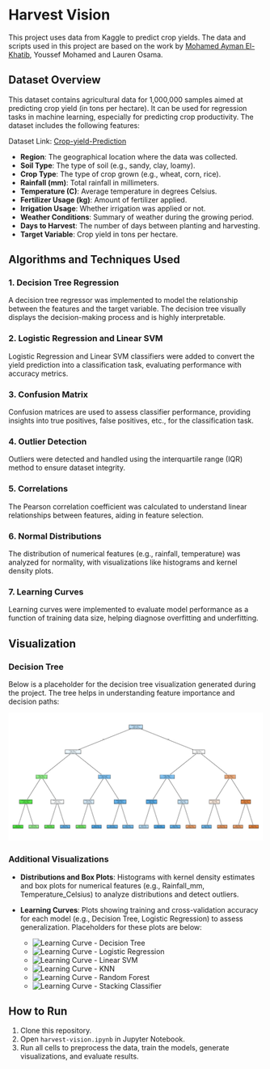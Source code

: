 # Harvest Vision
This project uses data from Kaggle to predict crop yields. The data and scripts used in this project are based on the work by [Mohamed Ayman El-Khatib](https://www.kaggle.com/code/mohamedaymanelkhatib/harvest-vision), Youssef Mohamed and Lauren Osama.

## Dataset Overview
This dataset contains agricultural data for 1,000,000 samples aimed at predicting crop yield (in tons per hectare). It can be used for regression tasks in machine learning, especially for predicting crop productivity. The dataset includes the following features:

Dataset Link: [Crop-yield-Prediction](https://www.kaggle.com/datasets/samuelotiattakorah/agriculture-crop-yield)

- **Region**: The geographical location where the data was collected.
- **Soil Type**: The type of soil (e.g., sandy, clay, loamy).
- **Crop Type**: The type of crop grown (e.g., wheat, corn, rice).
- **Rainfall (mm)**: Total rainfall in millimeters.
- **Temperature (C)**: Average temperature in degrees Celsius.
- **Fertilizer Usage (kg)**: Amount of fertilizer applied.
- **Irrigation Usage**: Whether irrigation was applied or not.
- **Weather Conditions**: Summary of weather during the growing period.
- **Days to Harvest**: The number of days between planting and harvesting.
- **Target Variable**: Crop yield in tons per hectare.
  

## Algorithms and Techniques Used

### 1. Decision Tree Regression
A decision tree regressor was implemented to model the relationship between the features and the target variable. The decision tree visually displays the decision-making process and is highly interpretable.

### 2. Logistic Regression and Linear SVM
Logistic Regression and Linear SVM classifiers were added to convert the yield prediction into a classification task, evaluating performance with accuracy metrics.

### 3. Confusion Matrix
Confusion matrices are used to assess classifier performance, providing insights into true positives, false positives, etc., for the classification task.

### 4. Outlier Detection
Outliers were detected and handled using the interquartile range (IQR) method to ensure dataset integrity.

### 5. Correlations
The Pearson correlation coefficient was calculated to understand linear relationships between features, aiding in feature selection.

### 6. Normal Distributions
The distribution of numerical features (e.g., rainfall, temperature) was analyzed for normality, with visualizations like histograms and kernel density plots.

### 7. Learning Curves
Learning curves were implemented to evaluate model performance as a function of training data size, helping diagnose overfitting and underfitting.

## Visualization
### Decision Tree
Below is a placeholder for the decision tree visualization generated during the project. The tree helps in understanding feature importance and decision paths:

![Decision Tree](./decision-tree.png)

### Additional Visualizations
- **Distributions and Box Plots**: Histograms with kernel density estimates and box plots for numerical features (e.g., Rainfall_mm, Temperature_Celsius) to analyze distributions and detect outliers.
- **Learning Curves**: Plots showing training and cross-validation accuracy for each model (e.g., Decision Tree, Logistic Regression) to assess generalization. Placeholders for these plots are below:

  - ![Learning Curve - Decision Tree](./learning_curve_decision_tree.png)
  - ![Learning Curve - Logistic Regression](./learning_curve_logistic_regression.png)
  - ![Learning Curve - Linear SVM](./learning_curve_linear_svm.png)
  - ![Learning Curve - KNN](./learning_curve_knn.png)
  - ![Learning Curve - Random Forest](./learning_curve_random_forest.png)
  - ![Learning Curve - Stacking Classifier](./learning_curve_stacking_classifier.png)


## How to Run
1. Clone this repository.
2. Open `harvest-vision.ipynb` in Jupyter Notebook.
3. Run all cells to preprocess the data, train the models, generate visualizations, and evaluate results.

